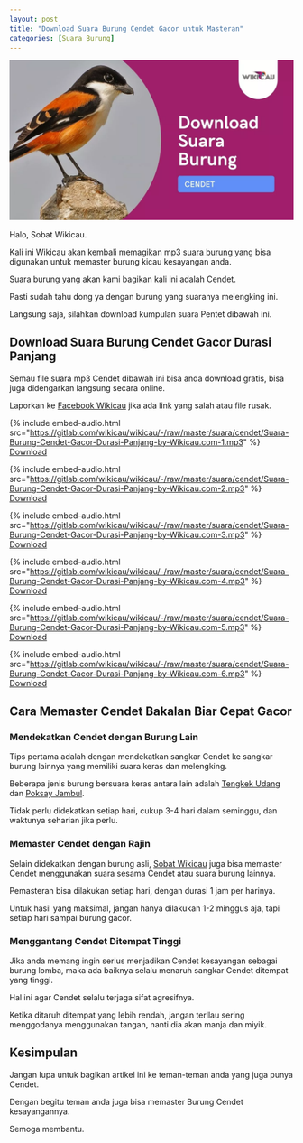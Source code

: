 ```yaml
---
layout: post
title: "Download Suara Burung Cendet Gacor untuk Masteran"
categories: [Suara Burung]
---
```


![Download Suara Burung Cendet](/images/suara-burung-cendet.webp)

Halo, Sobat Wikicau.

Kali ini Wikicau akan kembali memagikan mp3 [suara burung](https://wikicau.com/tag/suara-burung/) yang bisa digunakan untuk memaster burung kicau kesayangan anda.

Suara burung yang akan kami bagikan kali ini adalah Cendet.

Pasti sudah tahu dong ya dengan burung yang suaranya melengking ini.

Langsung saja, silahkan download kumpulan suara Pentet dibawah ini.

## Download Suara Burung Cendet Gacor Durasi Panjang

Semau file suara mp3 Cendet dibawah ini bisa anda download gratis, bisa juga didengarkan langsung secara online.

Laporkan ke [Facebook Wikicau](https://facebook.com/wikicau) jika ada link yang salah atau file rusak.

{% include embed-audio.html src="https://gitlab.com/wikicau/wikicau/-/raw/master/suara/cendet/Suara-Burung-Cendet-Gacor-Durasi-Panjang-by-Wikicau.com-1.mp3" %}
[Download](https://bit.ly/2IXncvo)

{% include embed-audio.html src="https://gitlab.com/wikicau/wikicau/-/raw/master/suara/cendet/Suara-Burung-Cendet-Gacor-Durasi-Panjang-by-Wikicau.com-2.mp3" %}
[Download](https://bit.ly/2N1aiBR)

{% include embed-audio.html src="https://gitlab.com/wikicau/wikicau/-/raw/master/suara/cendet/Suara-Burung-Cendet-Gacor-Durasi-Panjang-by-Wikicau.com-3.mp3" %}
[Download](https://bit.ly/2ZGqFFw)

{% include embed-audio.html src="https://gitlab.com/wikicau/wikicau/-/raw/master/suara/cendet/Suara-Burung-Cendet-Gacor-Durasi-Panjang-by-Wikicau.com-4.mp3" %}
[Download](https://bit.ly/2Y3coC5)

{% include embed-audio.html src="https://gitlab.com/wikicau/wikicau/-/raw/master/suara/cendet/Suara-Burung-Cendet-Gacor-Durasi-Panjang-by-Wikicau.com-5.mp3" %}
[Download](https://bit.ly/2Y58bxK)

{% include embed-audio.html src="https://gitlab.com/wikicau/wikicau/-/raw/master/suara/cendet/Suara-Burung-Cendet-Gacor-Durasi-Panjang-by-Wikicau.com-6.mp3" %}
[Download](https://bit.ly/2Rt3Lya)

## Cara Memaster Cendet Bakalan Biar Cepat Gacor

### Mendekatkan Cendet dengan Burung Lain

Tips pertama adalah dengan mendekatkan sangkar Cendet ke sangkar burung lainnya yang memiliki suara keras dan melengking.

Beberapa jenis burung bersuara keras antara lain adalah [Tengkek Udang](https://wikicau.com/suara-burung-tengkek-udang/) dan [Poksay Jambul](https://wikicau.com/suara-poksay-hongkong/).

Tidak perlu didekatkan setiap hari, cukup 3-4 hari dalam seminggu, dan waktunya seharian jika perlu.

### Memaster Cendet dengan Rajin

Selain didekatkan dengan burung asli, [Sobat Wikicau](https://wikicau.com/) juga bisa memaster Cendet menggunakan suara sesama Cendet atau suara burung lainnya.

Pemasteran bisa dilakukan setiap hari, dengan durasi 1 jam per harinya.

Untuk hasil yang maksimal, jangan hanya dilakukan 1-2 minggus aja, tapi setiap hari sampai burung gacor.

### Menggantang Cendet Ditempat Tinggi

Jika anda memang ingin serius menjadikan Cendet kesayangan sebagai burung lomba, maka ada baiknya selalu menaruh sangkar Cendet ditempat yang tinggi.

Hal ini agar Cendet selalu terjaga sifat agresifnya.

Ketika ditaruh ditempat yang lebih rendah, jangan terllau sering menggodanya menggunakan tangan, nanti dia akan manja dan miyik.

## Kesimpulan

Jangan lupa untuk bagikan artikel ini ke teman-teman anda yang juga punya Cendet.

Dengan begitu teman anda juga bisa memaster Burung Cendet kesayangannya.

Semoga membantu.